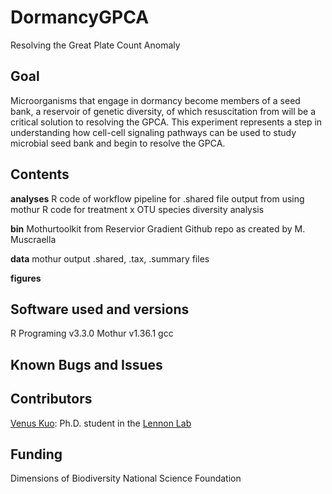 # DormancyGPCA
Resolving the Great Plate Count Anomaly 

## Goal
Microorganisms that engage in dormancy become members of a seed bank, a reservoir of genetic diversity, of which resuscitation from will be a critical solution to resolving the GPCA. This experiment represents a step in understanding how cell-cell signaling pathways can be used to study microbial seed bank and begin to resolve the GPCA. 

## Contents

**analyses**
R code of workflow pipeline for .shared file output from using mothur 
R code for treatment x OTU species diversity analysis 

**bin**
Mothurtoolkit from Reservior Gradient Github repo as created by M. Muscraella 

**data**
mothur output .shared, .tax, .summary files 

**figures**


## Software used and versions
R Programing v3.3.0
Mothur v1.36.1
gcc 

## Known Bugs and Issues


## Contributors 
[Venus Kuo](https://github.com/vkuo2): Ph.D. student in the [Lennon Lab](http://www.indiana.edu/~microbes/people.php)

## Funding
Dimensions of Biodiversity National Science Foundation
